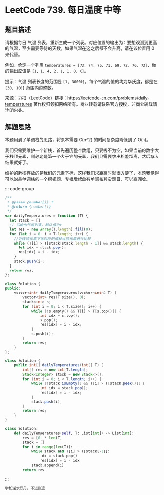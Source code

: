 # LeetCode 739. 每日温度 <span class="VPBadge warning">中等</span>

## 题目描述

请根据每日 气温 列表，重新生成一个列表。对应位置的输出为：要想观测到更高的气温，至少需要等待的天数。如果气温在这之后都不会升高，请在该位置用 0 来代替。

例如，给定一个列表 `temperatures = [73, 74, 75, 71, 69, 72, 76, 73]`，你的输出应该是 `[1, 1, 4, 2, 1, 1, 0, 0]`。

提示：气温 列表长度的范围是 `[1, 30000]`。每个气温的值的均为华氏度，都是在 `[30, 100]` 范围内的整数。

来源：力扣（LeetCode）链接：https://leetcode-cn.com/problems/daily-temperatures 著作权归领扣网络所有。商业转载请联系官方授权，非商业转载请注明出处。

## 解题思路

本题用到了单调栈的思路，将原本需要 O(n^2) 的时间复杂度降低到了 O(n)。

我们只需要维护一个新栈，首先遍历整个数组，只要栈不为空，如果当前的数字大于栈顶元素，则必定是第一个大于它的元素，我们只需要求出相差距离，然后存入结果就好了。

维护的新栈存放的是我们的元素下标，这样我们求距离时就很方便了，本题我觉得可以说是单调栈的一个模板题。专栏后续会有单调栈其它题目，可以查阅哈。

::: code-group

```javascript
/**
 * @param {number[]} T
 * @return {number[]}
 */
var dailyTemperatures = function (T) {
  let stack = [];
  // 初始化气温列表，默认值为0
  let res = new Array(T.length).fill(0);
  for (let i = 0; i < T.length; i++) {
    //将栈顶元素下标对应的值和当前元素进行比较
    while (T[i] > T[stack[stack.length - 1]] && stack.length) {
      let idx = stack.pop();
      res[idx] = i - idx;
    }
    stack.push(i);
  }
  return res;
};
```

```cpp
class Solution {
public:
    vector<int> dailyTemperatures(vector<int>& T) {
        vector<int> res(T.size(), 0);
        stack<int> s;
        for (int i = 0; i < T.size(); i++) {
            while (!s.empty() && T[i] > T[s.top()]) {
                int idx = s.top();
                s.pop();
                res[idx] = i - idx;
            }
            s.push(i);
        }
        return res;
    }
};
```

```java
class Solution {
    public int[] dailyTemperatures(int[] T) {
        int[] res = new int[T.length];
        Stack<Integer> stack = new Stack<>();
        for (int i = 0; i < T.length; i++) {
            while (!stack.isEmpty() && T[i] > T[stack.peek()]) {
                int idx = stack.pop();
                res[idx] = i - idx;
            }
            stack.push(i);
        }
        return res;
    }
}
```

```python
class Solution:
    def dailyTemperatures(self, T: List[int]) -> List[int]:
        res = [0] * len(T)
        stack = []
        for i in range(len(T)):
            while stack and T[i] > T[stack[-1]]:
                idx = stack.pop()
                res[idx] = i - idx
            stack.append(i)
        return res
```

:::

```javascript
学如逆水行舟，不进则退
```
